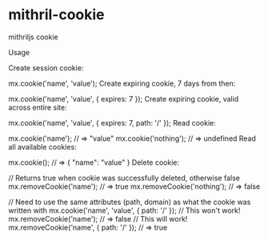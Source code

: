 # mithril-cookie
mithriljs cookie

Usage

Create session cookie:

mx.cookie('name', 'value');
Create expiring cookie, 7 days from then:

mx.cookie('name', 'value', { expires: 7 });
Create expiring cookie, valid across entire site:

mx.cookie('name', 'value', { expires: 7, path: '/' });
Read cookie:

mx.cookie('name'); // => "value"
mx.cookie('nothing'); // => undefined
Read all available cookies:

mx.cookie(); // => { "name": "value" }
Delete cookie:

// Returns true when cookie was successfully deleted, otherwise false
mx.removeCookie('name'); // => true
mx.removeCookie('nothing'); // => false

// Need to use the same attributes (path, domain) as what the cookie was written with
mx.cookie('name', 'value', { path: '/' });
// This won't work!
mx.removeCookie('name'); // => false
// This will work!
mx.removeCookie('name', { path: '/' }); // => true
